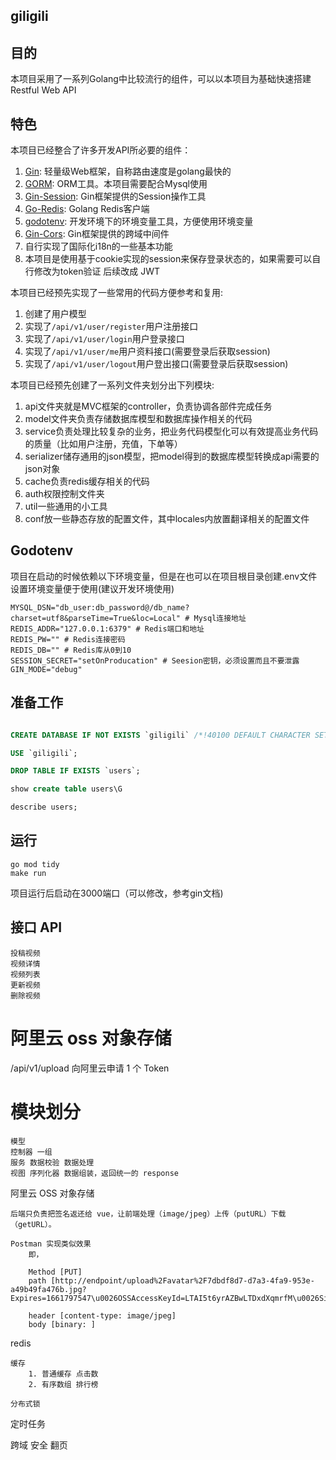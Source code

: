 ## giligili



## 目的

本项目采用了一系列Golang中比较流行的组件，可以以本项目为基础快速搭建Restful Web API


## 特色

本项目已经整合了许多开发API所必要的组件：

1. [Gin](https://github.com/gin-gonic/gin): 轻量级Web框架，自称路由速度是golang最快的 
2. [GORM](https://gorm.io/index.html): ORM工具。本项目需要配合Mysql使用 
3. [Gin-Session](https://github.com/gin-contrib/sessions): Gin框架提供的Session操作工具
4. [Go-Redis](https://github.com/go-redis/redis): Golang Redis客户端
5. [godotenv](https://github.com/joho/godotenv): 开发环境下的环境变量工具，方便使用环境变量
6. [Gin-Cors](https://github.com/gin-contrib/cors): Gin框架提供的跨域中间件
7. 自行实现了国际化i18n的一些基本功能
8. 本项目是使用基于cookie实现的session来保存登录状态的，如果需要可以自行修改为token验证 后续改成 JWT


本项目已经预先实现了一些常用的代码方便参考和复用:

1. 创建了用户模型
2. 实现了```/api/v1/user/register```用户注册接口
3. 实现了```/api/v1/user/login```用户登录接口
4. 实现了```/api/v1/user/me```用户资料接口(需要登录后获取session)
5. 实现了```/api/v1/user/logout```用户登出接口(需要登录后获取session)


本项目已经预先创建了一系列文件夹划分出下列模块:

1. api文件夹就是MVC框架的controller，负责协调各部件完成任务
2. model文件夹负责存储数据库模型和数据库操作相关的代码
3. service负责处理比较复杂的业务，把业务代码模型化可以有效提高业务代码的质量（比如用户注册，充值，下单等）
4. serializer储存通用的json模型，把model得到的数据库模型转换成api需要的json对象
5. cache负责redis缓存相关的代码
6. auth权限控制文件夹
7. util一些通用的小工具
8. conf放一些静态存放的配置文件，其中locales内放置翻译相关的配置文件

## Godotenv

项目在启动的时候依赖以下环境变量，但是在也可以在项目根目录创建.env文件设置环境变量便于使用(建议开发环境使用)

```shell
MYSQL_DSN="db_user:db_password@/db_name?charset=utf8&parseTime=True&loc=Local" # Mysql连接地址
REDIS_ADDR="127.0.0.1:6379" # Redis端口和地址
REDIS_PW="" # Redis连接密码
REDIS_DB="" # Redis库从0到10
SESSION_SECRET="setOnProducation" # Seesion密钥，必须设置而且不要泄露
GIN_MODE="debug"
```




## 准备工作

```sql

CREATE DATABASE IF NOT EXISTS `giligili` /*!40100 DEFAULT CHARACTER SET utf8 COLLATE utf8_unicode_ci */;

USE `giligili`;

DROP TABLE IF EXISTS `users`;

show create table users\G

describe users;
```

## 运行

```shell
go mod tidy
make run
```

项目运行后启动在3000端口（可以修改，参考gin文档)


## 接口 API 
```
投稿视频
视频详情
视频列表
更新视频
删除视频
```

# 阿里云 oss 对象存储


/api/v1/upload 向阿里云申请 1 个 Token




# 模块划分
```
模型
控制器 一组
服务 数据校验 数据处理
视图 序列化器 数据组装，返回统一的 response
```

阿里云 OSS 对象存储 

    后端只负责把签名返还给 vue，让前端处理（image/jpeg）上传（putURL）下载（getURL）。

    Postman 实现类似效果
        即，
        
        Method [PUT] 
        path [http://endpoint/upload%2Favatar%2F7dbdf8d7-d7a3-4fa9-953e-a49b49fa476b.jpg?Expires=1661797547\u0026OSSAccessKeyId=LTAI5t6yrAZBwLTDxdXqmrfM\u0026Signature=wmeZSKPeB2Va%2B6XsZGqSGwEB3T4%3D]

        header [content-type: image/jpeg]
        body [binary: ]


redis 

    缓存
        1. 普通缓存 点击数
        2. 有序数组 排行榜

    分布式锁

定时任务

跨域
安全
翻页


